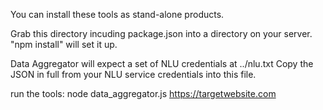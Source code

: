 You can install these tools as stand-alone products.

Grab this directory incuding package.json into a directory on your server. "npm install" will set it up.

Data Aggregator will expect a set of NLU credentials at ../nlu.txt  Copy the JSON in full from your NLU service credentials into this file.

run the tools:  node data_aggregator.js https://targetwebsite.com
